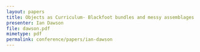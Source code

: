 ```yaml
---
layout: papers
title: Objects as Curriculum- Blackfoot bundles and messy assemblages
presenter: Ian Dawson
file: dawson.pdf
mimetype: pdf
permalink: conference/papers/ian-dawson
---
```

